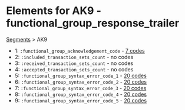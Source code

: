 # Elements for AK9 - functional_group_response_trailer
[Segments](../segments.md) > AK9
* 1: `:functional_group_acknowledgement_code` - [7 codes](../elements/AK9_1.md)
* 2: `:included_transaction_sets_count` - no codes
* 3: `:received_transaction_sets_count` - no codes
* 4: `:accepted_transaction_sets_count` - no codes
* 5: `:functional_group_syntax_error_code_1` - [20 codes](../elements/AK9_5.md)
* 6: `:functional_group_syntax_error_code_2` - [20 codes](../elements/AK9_6.md)
* 7: `:functional_group_syntax_error_code_3` - [20 codes](../elements/AK9_7.md)
* 8: `:functional_group_syntax_error_code_4` - [20 codes](../elements/AK9_8.md)
* 9: `:functional_group_syntax_error_code_5` - [20 codes](../elements/AK9_9.md)
